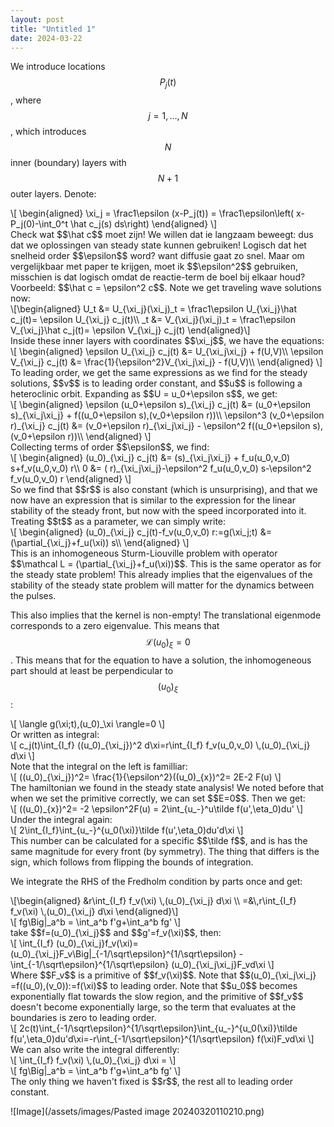 ```yaml
---
layout: post
title: "Untitled 1"
date: 2024-03-22
---
```

We introduce locations $$P_j(t)$$, where $$j=1,\dots,N$$, which introduces $$N$$ inner (boundary) layers with $$N+1$$ outer layers. Denote:
<div>\[
\begin{aligned}
\xi_j = \frac1\epsilon (x-P_j(t)) = \frac1\epsilon\left( x-P_j(0)-\int_0^t \hat c_j(s) ds\right)
\end{aligned}
\]</div>
Check wat $$\hat c$$ moet zijn! We willen dat ie langzaam beweegt: dus dat we oplossingen van steady state kunnen gebruiken! Logisch dat het snelheid order $$\epsilon$$ word? want diffusie gaat zo snel.
Maar om vergelijkbaar met paper te krijgen, moet ik $$\epsilon^2$$ gebruiken, misschien is dat logisch omdat de reactie-term de boel bij elkaar houd?
Voorbeeld: $$\hat c = \epsilon^2 c$$. 
Note we get traveling wave solutions now:
<div>\[\begin{aligned}
U_t &= U_{\xi_j}(\xi_j)_t = \frac1\epsilon U_{\xi_j}\hat c_j(t)= \epsilon  U_{\xi_j} c_j(t)\\
_t &= V_{\xi_j}(\xi_j)_t = \frac1\epsilon V_{\xi_j}\hat c_j(t)= \epsilon V_{\xi_j} c_j(t)
\end{aligned}\]</div>
Inside these inner layers with coordinates $$\xi_j$$, we have the equations:
<div>\[
\begin{aligned}
\epsilon U_{\xi_j} c_j(t) &=  U_{\xi_j\xi_j} + f(U,V)\\
\epsilon V_{\xi_j} c_j(t) &=  \frac{1}{\epsilon^2}V_{\xi_j\xi_j} - f(U,V)\\
\end{aligned}
\]</div>
To leading order, we get the same expressions as we find for the steady solutions, $$v$$ is to leading order constant, and $$u$$ is following a heteroclinic orbit. Expanding as $$U = u_0+\epsilon s$$, we get:
<div>\[
\begin{aligned}
\epsilon (u_0+\epsilon s)_{\xi_j} c_j(t) &=  (u_0+\epsilon s)_{\xi_j\xi_j} + f((u_0+\epsilon s),(v_0+\epsilon r))\\
\epsilon^3 (v_0+\epsilon r)_{\xi_j} c_j(t) &=  (v_0+\epsilon r)_{\xi_j\xi_j} - \epsilon^2 f((u_0+\epsilon s),(v_0+\epsilon r))\\
\end{aligned}
\]</div>
Collecting terms of order $$\epsilon$$, we find:
<div>\[
\begin{aligned}
 (u_0)_{\xi_j} c_j(t) &=   (s)_{\xi_j\xi_j} + f_u(u_0,v_0) s+f_v(u_0,v_0) r\\
0 &=  ( r)_{\xi_j\xi_j}-\epsilon^2 f_u(u_0,v_0) s-\epsilon^2 f_v(u_0,v_0) r
\end{aligned}
\]</div>
So we find that $$r$$ is also constant (which is unsurprising), and that we now have an expression that is similar to the expression for the linear stability of the steady front, but now with the speed incorporated into it.
Treating $$t$$ as a parameter, we can simply write:
<div>\[
\begin{aligned}
(u_0)_{\xi_j} c_j(t)-f_v(u_0,v_0) r:=g(\xi_j;t) &=  (\partial_{\xi_j}+f_u(\xi)) s\\
\end{aligned}
\]</div>
This is an inhomogeneous Sturm-Liouville problem with operator $$\mathcal L =   (\partial_{\xi_j}+f_u(\xi))$$. This is the same operator as for the steady state problem! This already implies that the eigenvalues of the stability of the steady state problem will matter for the dynamics between the pulses.

This also implies that the kernel is non-empty! The translational eigenmode corresponds to a zero eigenvalue. This means that $$\mathcal L (u_0)_\xi=0$$. This means that for the equation to have a solution, the inhomogeneous part should at least be perpendicular to $$(u_0)_\xi$$:
<div>\[
\langle g(\xi;t),(u_0)_\xi \rangle=0
\]</div>
Or written as integral:
<div>\[
c_j(t)\int_{I_f} ((u_0)_{\xi_j})^2 d\xi=r\int_{I_f} f_v(u_0,v_0) \,(u_0)_{\xi_j}  d\xi
\]</div>
Note that the integral on the left is familliar:
<div>\[
((u_0)_{\xi_j})^2= \frac{1}{\epsilon^2}((u_0)_{x})^2= 2E-2 F(u)
\]</div>
The hamiltonian we found in the steady state analysis!
We noted before that when we set the primitive correctly, we can set $$E=0$$. Then we get:
<div>\[
((u_0)_{x})^2= -2 \epsilon^2F(u) = 2\int_{u_-}^u\tilde f(u',\eta_0)du'
\]</div>
Under the integral again:
<div>\[
2\int_{I_f}\int_{u_-}^{u_0(\xi)}\tilde f(u',\eta_0)du'd\xi
\]</div>
This number can be calculated for a specific $$\tilde f$$, and is has the same magnitude for every front (by symmetry). The thing that differs is the sign, which follows from flipping the bounds of integration.

We integrate the RHS of the Fredholm condition by parts once and get:
<div>\[\begin{aligned}
&r\int_{I_f} f_v(\xi) \,(u_0)_{\xi_j}  d\xi \\
=&\,r\int_{I_f} f_v(\xi) \,(u_0)_{\xi_j}  d\xi 
\end{aligned}\]</div>

<div>\[
fg\Big|_a^b = \int_a^b f'g+\int_a^b fg'
\]</div>
take $$f=(u_0)_{\xi_j}$$ and $$g'=f_v(\xi)$$, then:
<div>\[
\int_{I_f} (u_0)_{\xi_j}f_v(\xi)=(u_0)_{\xi_j}F_v\Big|_{-1/\sqrt\epsilon}^{1/\sqrt\epsilon} -\int_{-1/\sqrt\epsilon}^{1/\sqrt\epsilon} (u_0)_{\xi_j\xi_j}F_vd\xi
\]</div>
Where $$F_v$$ is a primitive of $$f_v(\xi)$$. Note that $$(u_0)_{\xi_j\xi_j} =f((u_0),(v_0)):=f(\xi)$$ to leading order. 
Note that $$u_0$$ becomes exponentially flat towards the slow region, and the primitive of $$f_v$$ doesn't become exponentially large, so the term that evaluates at the boundaries is zero to leading order.
<div>\[
2c(t)\int_{-1/\sqrt\epsilon}^{1/\sqrt\epsilon}\int_{u_-}^{u_0(\xi)}\tilde f(u',\eta_0)du'd\xi=-r\int_{-1/\sqrt\epsilon}^{1/\sqrt\epsilon} f(\xi)F_vd\xi
\]</div>
We can also write the integral differently:
<div>\[
\int_{I_f} f_v(\xi) \,(u_0)_{\xi_j}  d\xi =
\]</div>

<div>\[
fg\Big|_a^b = \int_a^b f'g+\int_a^b fg'
\]</div>
The only thing we haven't fixed is $$r$$, the rest all to leading order constant. 

![Image](/assets/images/Pasted image 20240320110210.png)




